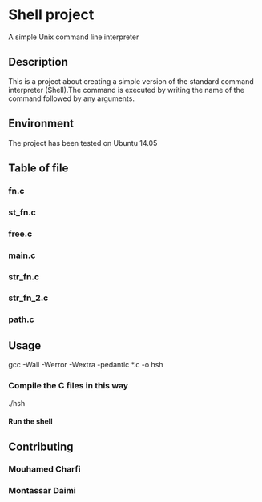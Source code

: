 # Shell project
A simple Unix command line interpreter
## Description
This is a project about creating a simple version of the standard command interpreter (Shell).The command is executed by writing the name of the command followed by any arguments.
## Environment
The project has been tested on Ubuntu 14.05
## Table of file
### fn.c
### st_fn.c
### free.c
### main.c
### str_fn.c
### str_fn_2.c
### path.c
## Usage
gcc -Wall -Werror -Wextra -pedantic *.c -o hsh
### Compile the C files in this way
./hsh

#### Run the shell

## Contributing
### Mouhamed Charfi
### Montassar Daimi

